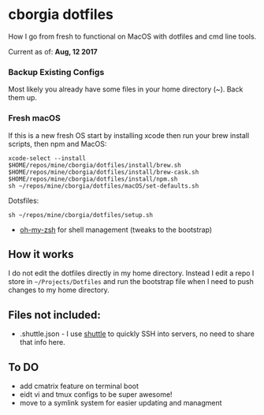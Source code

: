 # cborgia dotfiles

How I go from fresh to functional on MacOS with dotfiles and cmd line tools.

Current as of: __Aug, 12 2017__

### Backup Existing Configs

Most likely you already have some files in your home directory (~). Back them up.

### Fresh macOS

If this is a new fresh OS start by installing xcode then run your brew install scripts, then npm and MacOS:

    xcode-select --install
    $HOME/repos/mine/cborgia/dotfiles/install/brew.sh
    $HOME/repos/mine/cborgia/dotfiles/install/brew-cask.sh
    $HOME/repos/mine/cborgia/dotfiles/install/npm.sh
    sh ~/repos/mine/cborgia/dotfiles/macOS/set-defaults.sh

Dotsfiles:

	sh ~/repos/mine/cborgia/dotfiles/setup.sh

* [oh-my-zsh](https://github.com/robbyrussell/oh-my-zsh) for shell management (tweaks to the bootstrap)


## How it works
I do not edit the dotfiles directly in my home directory. Instead I edit a repo I store in `~/Projects/Dotfiles` and run the bootstrap file when I need to push changes to my home directory.


## Files not included:
* .shuttle.json - I use [shuttle](http://fitztrev.github.io/shuttle/) to quickly SSH into servers, no need to share that info here.


## To DO
* add cmatrix feature on terminal boot
* eidt vi and tmux configs to be super awesome!
* move to a symlink system for easier updating and managment

